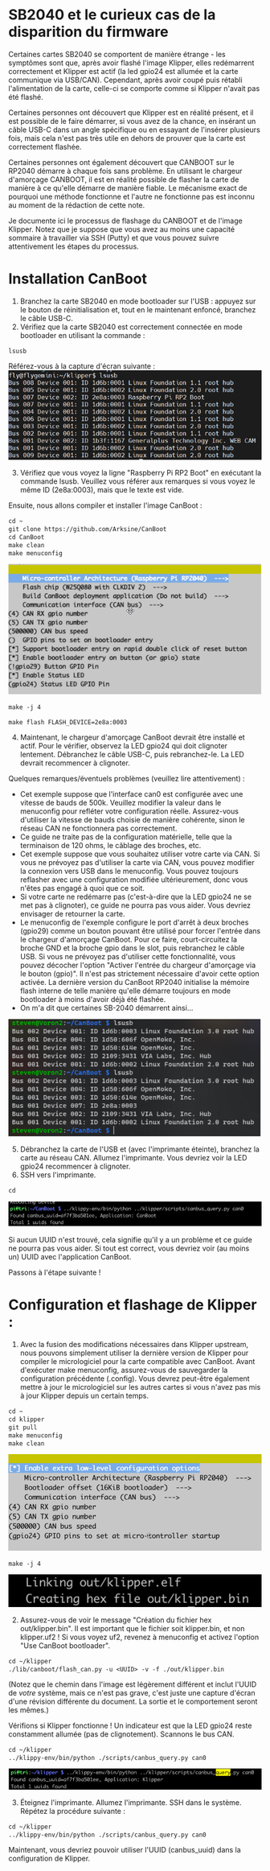# SB2040 et le curieux cas de la disparition du firmware

Certaines cartes SB2040 se comportent de manière étrange - les symptômes sont que, après avoir flashé l'image Klipper, elles redémarrent correctement et Klipper est actif (la led gpio24 est allumée et la carte communique via USB/CAN). Cependant, après avoir coupé puis rétabli l'alimentation de la carte, celle-ci se comporte comme si Klipper n'avait pas été flashé.

Certaines personnes ont découvert que Klipper est en réalité présent, et il est possible de le faire démarrer, si vous avez de la chance, en insérant un câble USB-C dans un angle spécifique ou en essayant de l'insérer plusieurs fois, mais cela n'est pas très utile en dehors de prouver que la carte est correctement flashée.

Certaines personnes ont également découvert que CANBOOT sur le RP2040 démarre à chaque fois sans problème. En utilisant le chargeur d'amorçage CANBOOT, il est en réalité possible de flasher la carte de manière à ce qu'elle démarre de manière fiable. Le mécanisme exact de pourquoi une méthode fonctionne et l'autre ne fonctionne pas est inconnu au moment de la rédaction de cette note.

Je documente ici le processus de flashage du CANBOOT et de l'image Klipper.
Notez que je suppose que vous avez au moins une capacité sommaire à travailler via SSH (Putty) et que vous pouvez suivre attentivement les étapes du processus.

# Installation CanBoot

1. Branchez la carte SB2040 en mode bootloader sur l'USB : appuyez sur le bouton de réinitialisation et, tout en le maintenant enfoncé, branchez le câble USB-C.
2. Vérifiez que la carte SB2040 est correctement connectée en mode bootloader en utilisant la commande :
```
lsusb
```
Référez-vous à la capture d'écran suivante :
![image](https://github.com/Eloura74/CanBus_SB2040/blob/main/images/lsusb.png)

3. Vérifiez que vous voyez la ligne "Raspberry Pi RP2 Boot" en exécutant la commande lsusb. Veuillez vous référer aux remarques si vous voyez le même ID (2e8a:0003), mais que le texte est vide.

Ensuite, nous allons compiler et installer l'image CanBoot :
```
cd ~
git clone https://github.com/Arksine/CanBoot
cd CanBoot
make clean
make menuconfig
```
![image](https://github.com/Eloura74/CanBus_SB2040/blob/main/images/makemenu1.png)

```
make -j 4
```

```
make flash FLASH_DEVICE=2e8a:0003
```

4. Maintenant, le chargeur d'amorçage CanBoot devrait être installé et actif. Pour le vérifier, observez la LED gpio24 qui doit clignoter lentement. Débranchez le câble USB-C, puis rebranchez-le. La LED devrait recommencer à clignoter.

Quelques remarques/éventuels problèmes (veuillez lire attentivement) :
- Cet exemple suppose que l'interface can0 est configurée avec une vitesse de bauds de 500k. Veuillez modifier la valeur dans le menuconfig pour refléter votre configuration réelle. Assurez-vous d'utiliser la vitesse de bauds choisie de manière cohérente, sinon le réseau CAN ne fonctionnera pas correctement.
- Ce guide ne traite pas de la configuration matérielle, telle que la terminaison de 120 ohms, le câblage des broches, etc.
- Cet exemple suppose que vous souhaitez utiliser votre carte via CAN. Si vous ne prévoyez pas d'utiliser la carte via CAN, vous pouvez modifier la connexion vers USB dans le menuconfig. Vous pouvez toujours reflasher avec une configuration modifiée ultérieurement, donc vous n'êtes pas engagé à quoi que ce soit.
- Si votre carte ne redémarre pas (c'est-à-dire que la LED gpio24 ne se met pas à clignoter), ce guide ne pourra pas vous aider. Vous devriez envisager de retourner la carte.
- Le menuconfig de l'exemple configure le port d'arrêt à deux broches (gpio29) comme un bouton pouvant être utilisé pour forcer l'entrée dans le chargeur d'amorçage CanBoot. Pour ce faire, court-circuitez la broche GND et la broche gpio dans le slot, puis rebranchez le câble USB. Si vous ne prévoyez pas d'utiliser cette fonctionnalité, vous pouvez décocher l'option "Activer l'entrée du chargeur d'amorçage via le bouton (gpio)". Il n'est pas strictement nécessaire d'avoir cette option activée. La dernière version du CanBoot RP2040 initialise la mémoire flash interne de telle manière qu'elle démarre toujours en mode bootloader à moins d'avoir déjà été flashée.
- On m'a dit que certaines SB-2040 démarrent ainsi...

![image](https://github.com/Eloura74/CanBus_SB2040/blob/main/images/lsusb2.png)

5. Débranchez la carte de l'USB et (avec l'imprimante éteinte), branchez la carte au réseau CAN. Allumez l'imprimante. Vous devriez voir la LED gpio24 recommencer à clignoter.
6. SSH vers l'imprimante.
``` 
cd
```

![image](https://github.com/Eloura74/CanBus_SB2040/blob/main/images/uuid.png)

Si aucun UUID n'est trouvé, cela signifie qu'il y a un problème et ce guide ne pourra pas vous aider. Si tout est correct, vous devriez voir (au moins un) UUID avec l'application CanBoot.

Passons à l'étape suivante !

# Configuration et flashage de Klipper :

1. Avec la fusion des modifications nécessaires dans Klipper upstream, nous pouvons simplement utiliser la dernière version de Klipper pour compiler le micrologiciel pour la carte compatible avec CanBoot. Avant d'exécuter make menuconfig, assurez-vous de sauvegarder la configuration précédente (.config). Vous devrez peut-être également mettre à jour le micrologiciel sur les autres cartes si vous n'avez pas mis à jour Klipper depuis un certain temps.
```
cd ~
cd klipper
git pull
make menuconfig
make clean
```

![image](https://github.com/Eloura74/CanBus_SB2040/blob/main/images/makemenu2.png)

```
make -j 4
```

![image](https://github.com/Eloura74/CanBus_SB2040/blob/main/images/bin.png)

2. Assurez-vous de voir le message "Création du fichier hex out/klipper.bin". Il est important que le fichier soit klipper.bin, et non klipper.uf2 ! Si vous voyez uf2, revenez à menuconfig et activez l'option "Use CanBoot bootloader".
```
cd ~/klipper
./lib/canboot/flash_can.py -u <UUID> -v -f ./out/klipper.bin
```
(Notez que le chemin dans l'image est légèrement différent et inclut l'UUID de _votre_ système, mais ce n'est pas grave, c'est juste une capture d'écran d'une révision différente du document. La sortie et le comportement seront les mêmes.)

Vérifions si Klipper fonctionne !
Un indicateur est que la LED gpio24 reste constamment allumée (pas de clignotement).
Scannons le bus CAN.
```
cd ~/klipper
../klippy-env/bin/python ./scripts/canbus_query.py can0
```

![image](https://github.com/Eloura74/CanBus_SB2040/blob/main/images/uuid2.png)

3. Éteignez l'imprimante. Allumez l'imprimante. SSH dans le système. Répétez la procédure suivante :
```
cd ~/klipper
../klippy-env/bin/python ./scripts/canbus_query.py can0
```

Maintenant, vous devriez pouvoir utiliser l'UUID (canbus_uuid) dans la configuration de Klipper.



